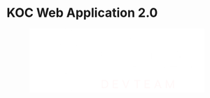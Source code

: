 # KOC Web Application 2.0

<p align="center">
  <img src=".\public\logo.png" width="400" title="kingscripts">
</p>
